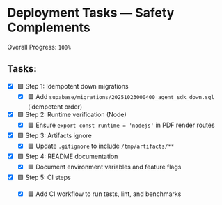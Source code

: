 # Deployment Tasks — Safety Complements

Overall Progress: `100%`

## Tasks:

- [x] 🟩 Step 1: Idempotent down migrations
  - [x] 🟩 Add `supabase/migrations/20251023000400_agent_sdk_down.sql` (idempotent order)

- [x] 🟩 Step 2: Runtime verification (Node)
  - [x] 🟩 Ensure `export const runtime = 'nodejs'` in PDF render routes

- [x] 🟩 Step 3: Artifacts ignore
  - [x] 🟩 Update `.gitignore` to include `/tmp/artifacts/**`

- [x] 🟩 Step 4: README documentation
  - [x] 🟩 Document environment variables and feature flags

- [x] 🟩 Step 5: CI steps
  - [x] 🟩 Add CI workflow to run tests, lint, and benchmarks

